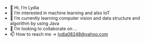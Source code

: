 - 👋 Hi, I’m Lydia
- 👀 I’m interested in machine learning and also IoT
- 🌱 I’m currently learning computer vision and data structure and algorithm by using Java
- 💞️ I’m looking to collaborate on ...
- 📫 How to reach me -> lydia08248@yahoo.com

<!---
lydia0423/lydia0423 is a ✨ special ✨ repository because its `README.md` (this file) appears on your GitHub profile.
You can click the Preview link to take a look at your changes.
--->
